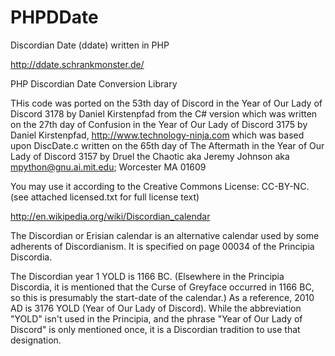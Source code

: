 PHPDDate
========

Discordian Date (ddate) written in PHP

http://ddate.schrankmonster.de/

PHP Discordian Date Conversion Library

THis code was ported on the 53th day of Discord in the Year of Our Lady of Discord 3178 by Daniel Kirstenpfad from the C# version
which was written on the 27th day of Confusion in the Year of Our Lady of Discord 3175 by Daniel Kirstenpfad, http://www.technology-ninja.com
which was based upon DiscDate.c written on the 65th day of The Aftermath in the Year of Our Lady of Discord 3157
     by Druel the Chaotic aka Jeremy Johnson aka mpython@gnu.ai.mit.edu; Worcester MA 01609

You may use it according to the Creative Commons License: CC-BY-NC. (see attached licensed.txt for full license text)

http://en.wikipedia.org/wiki/Discordian_calendar

The Discordian or Erisian calendar is an alternative calendar used by some adherents of Discordianism. It is 
specified on page 00034 of the Principia Discordia.

The Discordian year 1 YOLD is 1166 BC. (Elsewhere in the Principia Discordia, it is mentioned that the Curse of 
Greyface occurred in 1166 BC, so this is presumably the start-date of the calendar.) As a reference, 2010 AD 
is 3176 YOLD (Year of Our Lady of Discord). While the abbreviation "YOLD" isn't used in the Principia, and the 
phrase "Year of Our Lady of Discord" is only mentioned once, it is a Discordian tradition to use that 
designation.
